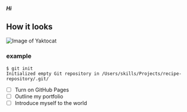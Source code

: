 ##### Hi
## How it looks
![Image of Yaktocat](https://octodex.github.com/images/yaktocat.png)

### example

```
$ git init
Initialized empty Git repository in /Users/skills/Projects/recipe-repository/.git/
```

- [ ] Turn on GitHub Pages
- [ ] Outline my portfolio
- [ ] Introduce myself to the world
